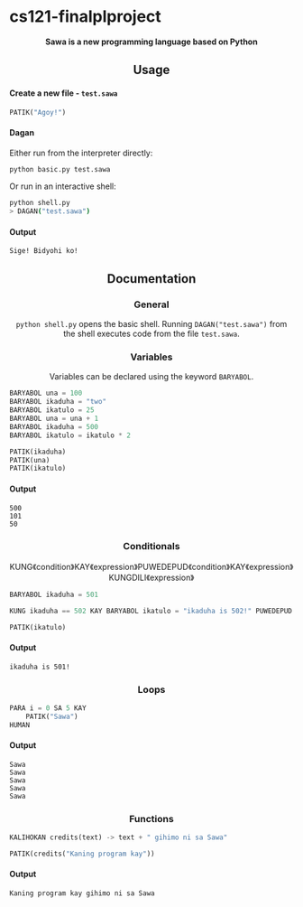 # cs121-finalplproject
<p align="center">
  <b>Sawa is a new programming language based on Python</b>
</p>

<h2 align="center">Usage</h2>

<h4 align="left">Create a new file - <code>test.sawa</code></h4>

```py
PATIK("Agoy!")
```

<h4 align="left">Dagan</h4>

Either run from the interpreter directly:
```sh
python basic.py test.sawa
```

Or run in an interactive shell:
```sh
python shell.py
> DAGAN("test.sawa")
```

<h4 align="left">Output</h4>

```
Sige! Bidyohi ko!
```

<h2 align="center">Documentation</h2>

<h3 align="center">General</h3>

<p align="center"><code>python shell.py</code> opens the basic shell. Running <code>DAGAN("test.sawa")</code> from the shell executes code from the file <code>test.sawa</code>.</p>

<h3 align="center">Variables</h3>
<p align="center">Variables can be declared using the keyword <code>BARYABOL</code>.</p>

```py
BARYABOL una = 100
BARYABOL ikaduha = "two"
BARYABOL ikatulo = 25
BARYABOL una = una + 1
BARYABOL ikaduha = 500
BARYABOL ikatulo = ikatulo * 2

PATIK(ikaduha)
PATIK(una)
PATIK(ikatulo)
```

<h4 align="left">Output</h4>

```
500
101
50
```

<h3 align="center">Conditionals</h3>
<p align="center">KUNG《condition》KAY《expression》PUWEDEPUD《condition》KAY《expression》KUNGDILI《expression》</p>

```py
BARYABOL ikaduha = 501

KUNG ikaduha == 502 KAY BARYABOL ikatulo = "ikaduha is 502!" PUWEDEPUD ikaduha == 501 KAY BARYABOL ikatulo = "ikaduha is 501!" KUNGDILI BARYABOL ikatulo = "ikaduha is 500!"

PATIK(ikatulo)
```

<h4 align="left">Output</h4>

```
ikaduha is 501!
```

<h3 align="center">Loops</h3>

```py
PARA i = 0 SA 5 KAY
	PATIK("Sawa")
HUMAN
```

<h4 align="left">Output</h4>

```
Sawa
Sawa
Sawa
Sawa
Sawa
```


<h3 align="center">Functions</h3>

```py
KALIHOKAN credits(text) -> text + " gihimo ni sa Sawa"

PATIK(credits("Kaning program kay"))
```

<h4 align="left">Output</h4>

```
Kaning program kay gihimo ni sa Sawa
```
